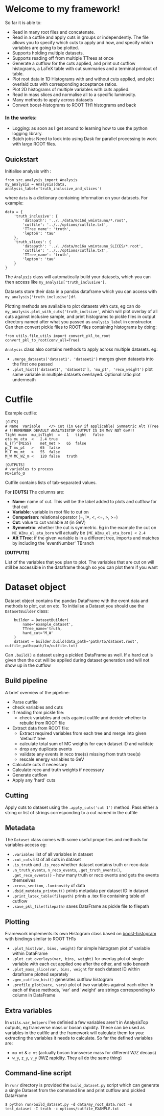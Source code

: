 # Welcome to my framework!
So far it is able to:
- Read in many root files and concatenate.
- Read in a cutfile and apply cuts in groups or independently. The file allows you to specify which cuts to apply and how, and specify which variables are going to be plotted.
- Supports holding multiple datasets.
- Supports reading off from multiple TTrees at once
- Generate a cutflow for the cuts applied, and print out cutflow histograms, a LaTeX table with cut summaries and a terminal printout of table.
- Plot root data in 1D Histograms with and without cuts applied, and plot overlaid cuts with corresponding acceptance ratios.
- Plot 2D histograms of multiple variables with cuts applied.
- Read in mass slices and normalise all to a specific luminosity.
- Many methods to apply across datasets
- Convert boost-histograms to ROOT TH1 histograms and back

### In the works:
- Logging: as soon as I get around to learning how to use the python logging library.
- Batch jobs: Need to look into using Dask for parallel processing to work with large ROOT files.

## Quickstart
Initialise analysis with :

```
from src.analysis import Analysis
my_analysis = Analysis(data, analysis_label='truth_inclusive_and_slices')
```

where `data` is a dictionary containing information on your datasets. For example:
```
data = {
    'truth_inclusive': {
        'datapath': '../../data/mc16d_wmintaunu/*.root',
        'cutfile': '../../options/cutfile.txt',
        'TTree_name': 'truth',
        'lepton': 'tau'
    },
    'truth_slices': {
        'datapath': '../../data/mc16a_wmintaunu_SLICES/*.root',
        'cutfile': '../../options/cutfile.txt',
        'TTree_name': 'truth',
        'lepton': 'tau'
    }
}
```
The `Analysis` class will automatically build your datasets, which you can then access like `my_analysis['truth_inclusive']`.
 
Datasets store their data in a pandas dataframe which you can access with `my_analysis['truth_inclusive']df`. 

Plotting methods are available to plot datasets with cuts, eg can do
 `my_analysis.plot_with_cuts('truth_inclsive'`, 
which will plot overlay of all cuts against inclusive sample, and print histograms to pickle files in output directory named after what you passed as `analysis_label` in constructor.
Can then convert pickle files to ROOT files containing histograms by doing:
```
from utils.file_utils import convert_pkl_to_root
convert_pkl_to_root(conv_all=True)
```
`Analysis` class also contains methods to apply across multiple datasets. eg:
- `.merge_datasets('dataset1'. 'dataset2')` merges given datasets into the first one passed
- `.plot_hist(['dataset1', 'dataset2'], 'mu_pt', 'reco_weight')` plot same variable in multiple datasets overlayed. Optional ratio plot underneath

# Cutfile
Example cutfile:
```
[CUTS]
# Name	Variable	</>	Cut (in GeV if applicable) Symmetric Alt TTree
# !!REMEMBER DEFAULT ANALYSISTOP OUTPUT IS IN MeV NOT GeV!!
Tight muon	mu_isTight	=	1	tight	false
eta	mu_eta	<	2.4	true
E_{T}^{MISS}	met_met	>	65	false
p_T	mu_pt	>	65	false
M_T	mu_mt	>	55	false
M_W	MC_WZ_m <	120	false	truth

[OUTPUTS]
# variables to process
PDFinfo_Q
```
Cutfile contains lists of tab-separated values. 

For **[CUTS]** The columns are:
- **Name**: name of cut. This will be the label added to plots and cutflow for that cut
- **Variable**: variable in root file to cut on
- **Comparison**: relational operator (=, !=, <, <=, >, >=)
- **Cut**: value to cut variable at (in GeV)
- **Symmetric**: whether the cut is symmetric. Eg in the example the cut on `MC_WZmu_el_eta_born` will actually be `|MC_WZmu_el_eta_born| < 2.4`
- **Alt TTree**: if the given variable is in a different tree, imports and matches by including the 'eventNumber' TBranch

**[OUTPUTS]** 

List of the variables that you plan to plot. The variables that are cut on will still be accessible in the dataframe though so you can plot them if you want

# Dataset object
Dataset object contains the pandas DataFrame with the event data and methods to plot, cut on etc.
To initialise a Dataset you should use the `DatasetBuilder` class:
```
    builder = DatasetBuilder(
        name='example_dataset',
        TTree_name='truth,
        hard_cut='M_W'
    )
    dataset = builder.build(data_path='path/to/dataset.root', cutfile_path=path/to/cutfile.txt)
```
Can `.build()` a dataset using a pickled DataFrame as well. If a hard cut is given then the cut will be applied during dataset generation and will not show up in the cutflow

## Build pipeline
A brief overview of the pipeline:
- Parse cutfile
- check variables and cuts
- If reading from pickle file:
  - check variables and cuts against cutfile and decide whether to rebuild from ROOT file
- Extract data from ROOT file:
  - Extract required variables from each tree and merge into given 'default' tree
  - calculate total sum of MC weights for each dataset ID and validate
  - drop any duplicate events
  - validate any events in reco tree(s) missing from truth tree(s)
  - rescale energy variables to GeV
- Calculate cuts if necessary
- Calculate reco and truth weights if necessary
- Generate cutflow
- Apply any 'hard' cuts

## Cutting
Apply cuts to dataset using the `.apply_cuts('cut 1')` method. Pass either a string or list of strings corresponding to a cut named in the cutfile

## Metadata
The `Dataset` class comes with some useful properties and methods for variables access eg:
- `.variables` list of all variables in dataset
- `.cut_cols` list of all cuts in dataset
- `.is_truth` and `.is_reco` whether dataset contains truth or reco data
- `.n_truth_events`, `n_reco_events`, `.get_truth_events()`, `.get_reco_events()` - how many truth or reco events and gets the events themselves
- `.cross_section`, `.luminosity` of data
- `.dsid_metdata_printout()` prints metadata per dataset ID in dataset
- `.print_latex_table(filepath)` prints a .tex file containing table of cutflow
- `.save_pkl_file(filepath)` saves DataFrame as pickle file to filepath

## Plotting
Framework implements its own Histogram class based on [boost-histogram](https://github.com/scikit-hep/boost-histogram) with bindings similar to ROOT TH1s
- `.plot_hist(var, bins, weight)` for simple histogram plot of variable within DataFrame
- `.plot_cut_overlays(var, bins, weight)` for overlay plot of single variable with each cut applied one after the other, and ratio beneath
- `.plot_mass_slice(var, bins, weight` for each dataset ID within dataframe plotted seprately
- `.gen_cutflow_hist()` generates cutflow histogram
- `.profile_plot(varx, vary)` plot of two variables against each other
In each of these methods, 'var' and 'weight' are strings corresponding to column in DataFrame

## Extra variables
In `utils.var_helpers` I've definied a few variables aren't in AnalysisTop outputs, eg transverse mass or boson rapidity. These can be used as variables in the cutfile and the framework will calculate them for you: extracting the variables it needs to calculate. 
So far the defined variables are:
- `mu_mt` & `e_mt` (actually boson transverse mass for different W/Z decays)
- `w_y`, `z_y`, `v_y` (W/Z rapidity. They all do the same thing)

## Command-line script
in `run/` directory is provided the `build_dataset.py` script which can generate a single Dataset from the command line and print cutflow and pickled DataFrame
```
$ python run/build_dataset.py -d data/my_root_data.root -n test_dataset -I truth -c options/cutfile_EXAMPLE.txt
```
